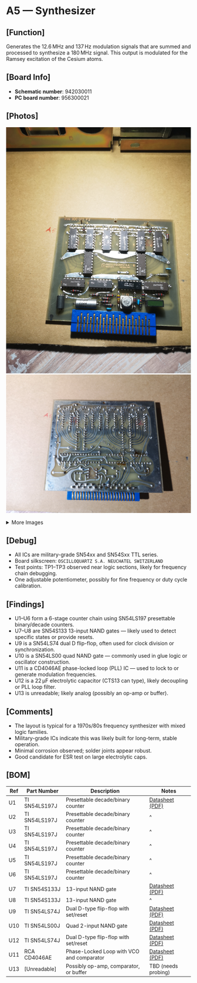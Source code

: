 # A5 — Synthesizer

## [Function]
Generates the 12.6 MHz and 137 Hz modulation signals that are summed and processed to synthesize a 180 MHz signal. This output is modulated for the Ramsey excitation of the Cesium atoms.

## [Board Info]
- **Schematic number**: 942030011  
- **PC board number**: 956300021

## [Photos]
![Front](A5_Front.jpg)  
![Back](A5_Back.jpg)

<details><summary>More Images</summary>

![Extra](A5_Back_2.jpg)  
![Extra](A5_Front_2.jpg)  
</details>

## [Debug]
- All ICs are military-grade SN54xx and SN54Sxx TTL series.
- Board silkscreen: `OSCILLOQUARTZ S.A. NEUCHATEL SWITZERLAND`
- Test points: TP1–TP3 observed near logic sections, likely for frequency chain debugging.
- One adjustable potentiometer, possibly for fine frequency or duty cycle calibration.

## [Findings]
- U1–U6 form a 6-stage counter chain using SN54LS197 presettable binary/decade counters.
- U7–U8 are SN54S133 13-input NAND gates — likely used to detect specific states or provide resets.
- U9 is a SN54LS74 dual D flip-flop, often used for clock division or synchronization.
- U10 is a SN54LS00 quad NAND gate — commonly used in glue logic or oscillator construction.
- U11 is a CD4046AE phase-locked loop (PLL) IC — used to lock to or generate modulation frequencies.
- U12 is a 22 µF electrolytic capacitor (CTS13 can type), likely decoupling or PLL loop filter.
- U13 is unreadable; likely analog (possibly an op-amp or buffer).

## [Comments]
- The layout is typical for a 1970s/80s frequency synthesizer with mixed logic families.
- Military-grade ICs indicate this was likely built for long-term, stable operation.
- Minimal corrosion observed; solder joints appear robust.
- Good candidate for ESR test on large electrolytic caps.

## [BOM]
| Ref  | Part Number        | Description                                           | Notes |
|------|--------------------|-------------------------------------------------------|-------|
| U1   | TI SN54LS197J      | Presettable decade/binary counter                     | [Datasheet (PDF)](../../manuals/SN54196.PDF) |
| U2   | TI SN54LS197J      | Presettable decade/binary counter                     | ^     |
| U3   | TI SN54LS197J      | Presettable decade/binary counter                     | ^     |
| U4   | TI SN54LS197J      | Presettable decade/binary counter                     | ^     |
| U5   | TI SN54LS197J      | Presettable decade/binary counter                     | ^     |
| U6   | TI SN54LS197J      | Presettable decade/binary counter                     | ^     |
| U7   | TI SN54S133J       | 13-input NAND gate                                    | [Datasheet (PDF)](../../manuals/SN54S133.PDF) |
| U8   | TI SN54S133J       | 13-input NAND gate                                    | ^     |
| U9   | TI SN54LS74J       | Dual D-type flip-flop with set/reset                  | [Datasheet (PDF)](../../manuals/sn54ls54.pdf) |
| U10  | TI SN54LS00J       | Quad 2-input NAND gate                                | [Datasheet (PDF)](../../manuals/SN54LS00) |
| U12  | TI SN54LS74J       | Dual D-type flip-flop with set/reset                  | [Datasheet (PDF)](../../manuals/sn54ls54.pdf) |
| U11  | RCA CD4046AE       | Phase-Locked Loop with VCO and comparator             | [Datasheet (PDF)](../../manuals/RCA-CD4046AE.pdf) |
| U13  | [Unreadable]       | Possibly op-amp, comparator, or buffer                | TBD (needs probing) |

